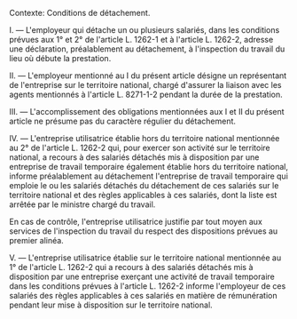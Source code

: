 Contexte: Conditions de détachement.

I. — L'employeur qui détache un ou plusieurs salariés, dans les conditions prévues aux 1° et 2° de l'article L. 1262-1 et à l'article L. 1262-2, adresse une déclaration, préalablement au détachement, à l'inspection du travail du lieu où débute la prestation.

II. — L'employeur mentionné au I du présent article désigne un représentant de l'entreprise sur le territoire national, chargé d'assurer la liaison avec les agents mentionnés à l'article L. 8271-1-2 pendant la durée de la prestation.

III. — L'accomplissement des obligations mentionnées aux I et II du présent article ne présume pas du caractère régulier du détachement.

IV. — L'entreprise utilisatrice établie hors du territoire national mentionnée au 2° de l'article L. 1262-2 qui, pour exercer son activité sur le territoire national, a recours à des salariés détachés mis à disposition par une entreprise de travail temporaire également établie hors du territoire national, informe préalablement au détachement l'entreprise de travail temporaire qui emploie le ou les salariés détachés du détachement de ces salariés sur le territoire national et des règles applicables à ces salariés, dont la liste est arrêtée par le ministre chargé du travail.

En cas de contrôle, l'entreprise utilisatrice justifie par tout moyen aux services de l'inspection du travail du respect des dispositions prévues au premier alinéa.

V. — L'entreprise utilisatrice établie sur le territoire national mentionnée au 1° de l'article L. 1262-2 qui a recours à des salariés détachés mis à disposition par une entreprise exerçant une activité de travail temporaire dans les conditions prévues à l'article L. 1262-2 informe l'employeur de ces salariés des règles applicables à ces salariés en matière de rémunération pendant leur mise à disposition sur le territoire national.
